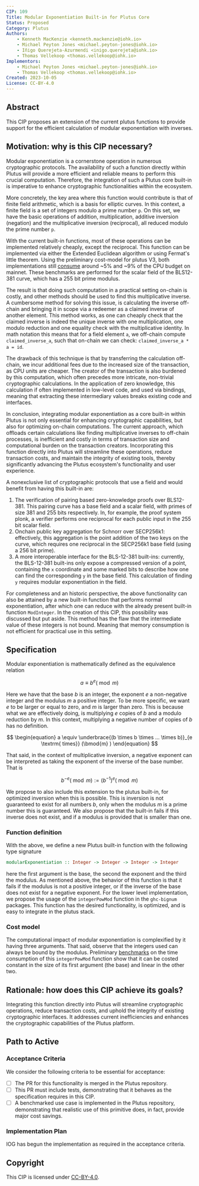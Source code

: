 ```yaml
---
CIP: 109
Title: Modular Exponentiation Built-in for Plutus Core
Status: Proposed
Category: Plutus
Authors:
    - Kenneth MacKenzie <kenneth.mackenzie@iohk.io>
    - Michael Peyton Jones <michael.peyton-jones@iohk.io>
    - Iñigo Querejeta-Azurmendi <inigo.querejeta@iohk.io>
    - Thomas Vellekoop <thomas.vellekoop@iohk.io>
Implementors:
    - Michael Peyton Jones <michael.peyton-jones@iohk.io>
    - Thomas Vellekoop <thomas.vellekoop@iohk.io>
Created: 2023-10-05
License: CC-BY-4.0
---
```

## Abstract
This CIP proposes an extension of the current plutus functions to provide support for the efficient calculation of modular exponentiation with inverses.

## Motivation: why is this CIP necessary?
Modular exponentiation is a cornerstone operation in numerous cryptographic protocols. The availability of such a function directly within Plutus will provide a more efficient and reliable means to perform this crucial computation. Therefore, the integration of such a Plutus core built-in is imperative to enhance cryptographic functionalities within the ecosystem.

More concretely, the key area where this function would contribute is that of finite field arithmetic, which is a basis for elliptic curves. In this context, a finite field is a set of integers modulo a prime number `p`. On this set, we have the basic operations of addition, multiplication, additive inversion (negation) and the multiplicative inversion (reciprocal), all reduced modulo the prime number `p`.

With the current built-in functions, most of these operations can be implemented relatively cheaply, except the reciprocal. This function can be implemented via either the Extended Euclidean algorithm or using Fermat's little theorem. Using the preliminary cost-model for plutus V3, both implementations still [consume](https://github.com/perturbing/mod-exp-bench/tree/558b6a47cb18d063b6a7324a15087f87fa3da673) around ~5% and ~9% of the CPU budget on mainnet. These benchmarks are performed for the scalar field of the BLS12-381 curve, which has a 255 bit prime modulus.

The result is that doing such computation in a practical setting on-chain is costly, and other methods should be used to find this multiplicative inverse. A cumbersome method for solving this issue, is calculating the inverse off-chain and bringing it in scope via a redeemer as a claimed inverse of another element. This method works, as one can cheaply check that the claimed inverse is indeed the unique inverse with one multiplication, one modulo reduction and one equality check with the multiplicative identity. In math notation this means that for a field element `a`, we off-chain compute `claimed_inverse_a`, such that on-chain we can check: `claimed_inverse_a * a = id`.

The drawback of this technique is that by transferring the calculation off-chain, we incur additional fees due to the increased size of the transaction, as CPU units are cheaper. The creator of the transaction is also burdened by this computation, which often precedes more intricate, non-trivial cryptographic calculations. In the application of zero knowledge, this calculation if often implemented in low-level code, and used via bindings, meaning that extracting these intermediary values breaks existing code and interfaces.

In conclusion, integrating modular exponentiation as a core built-in within Plutus is not only essential for enhancing cryptographic capabilities, but also for optimizing on-chain computations. The current approach, which offloads certain calculations like finding multiplicative inverses to off-chain processes, is inefficient and costly in terms of transaction size and computational burden on the transaction creators. Incorporating this function directly into Plutus will streamline these operations, reduce transaction costs, and maintain the integrity of existing tools, thereby significantly advancing the Plutus ecosystem's functionality and user experience.

A nonexclusive list of cryptographic protocols that use a field and would benefit from having this built-in are:

1. The verification of pairing based zero-knowledge proofs over BLS12-381. This pairing curve has a base field and a scalar field, with primes of size 381 and 255 bits respectively. In, for example, the proof system plonk, a verifier performs one reciprocal for each public input in the 255 bit scalar field.
2. Onchain public key aggregation for Schnorr over SECP256k1: effectively, this aggregation is the point addition of the two keys on the curve, which requires one reciprocal in the SECP256k1 base field (using a 256 bit prime).
3. A more interoperable interface for the BLS-12-381 built-ins: currently, the BLS-12-381 built-ins only expose a compressed version of a point, containing the `x` coordinate and some marked bits to describe how one can find the corresponding `y` in the base field. This calculation of finding `y` requires modular exponentiation in the field.

For completeness and an historic perspective, the above functionality can also be attained by a new built-in function that performs normal exponentiation, after which one can reduce with the already present built-in function `ModInteger`. In the creation of this CIP, this possibility was discussed but put aside. This method has the flaw that the intermediate value of these integers is not bound. Meaning that memory consumption is not efficient for practical use in this setting.

## Specification
Modular exponentiation is mathematically defined as the equivalence relation

$$
a \equiv b^{e} (\bmod{m})
$$

Here we have that the base $b$ is an integer, the exponent $e$ a non-negative integer and the modulus $m$ a positive integer. To be more specific, we want $e$ to be larger or equal to zero, and $m$ is larger than zero. This is because what we are effectively doing, is multiplying $e$ copies of $b$ and a modulo reduction by $m$. In this context, multiplying a negative number of copies of $b$ has no definition.


$$
\begin{equation}
a \equiv \underbrace{(b \times b \times ... \times b)}_{e \textrm{ times}} (\bmod{m} )
\end{equation}
$$

That said, in the context of multiplicative inversion, a negative exponent can be interpreted as taking the exponent of the inverse of the base number. That is

$$
\begin{equation}
b^{-e} (\bmod{m}) := (b^{-1})^{e} (\bmod{m})
\end{equation}
$$

We propose to also include this extension to the plutus built-in, for optimized inversion when this is possible. This is inversion is not guaranteed to exist for all numbers $b$, only when the modulus $m$ is a prime number this is guaranteed. We also propose that the built-in fails if this inverse does not exist, and if a modulus is provided that is smaller than one.

### Function definition
With the above, we define a new Plutus built-in function with the following type signature

```hs
modularExponentiation :: Integer -> Integer -> Integer -> Integer
```
here the first argument is the base, the second the exponent and the third the modulus. As mentioned above, the behavior of this function is that it fails if the modulus is not a positive integer, or if the inverse of the base does not exist for a negative exponent. For the lower level implementation, we propose the usage of the `integerPowMod` function in the `ghc-bignum` packages. This function has the desired functionality, is optimized, and is easy to integrate in the plutus stack.

### Cost model
The computational impact of modular exponentiation is complexified by it having three arguments. That said, observe that the integers used can always be bound by the modulus. Preliminary [benchmarks](https://github.com/perturbing/expFast-bench/tree/cca69b842050de9523493d52c20384bc50c80b22) on the time consumption of this `integerPowMod` function show that it can be costed constant in the size of its first argument (the base) and linear in the other two.

## Rationale: how does this CIP achieve its goals?
Integrating this function directly into Plutus will streamline cryptographic operations, reduce transaction costs, and uphold the integrity of existing cryptographic interfaces. It addresses current inefficiencies and enhances the cryptographic capabilities of the Plutus platform.

## Path to Active

### Acceptance Criteria

We consider the following criteria to be essential for acceptance:

- [ ] The PR for this functionality is merged in the Plutus repository.
- [ ] This PR must include tests, demonstrating that it behaves as the specification requires in this CIP.
- [ ] A benchmarked use case is implemented in the Plutus repository, demonstrating that realistic use of this primitive does, in fact, provide major cost savings.

### Implementation Plan

IOG has begun the implementation as required in the acceptance criteria.

## Copyright

This CIP is licensed under [CC-BY-4.0](https://creativecommons.org/licenses/by/4.0/legalcode).